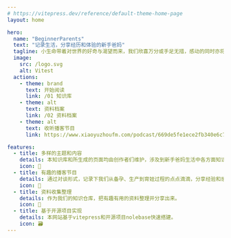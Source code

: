 ```yaml
---
# https://vitepress.dev/reference/default-theme-home-page
layout: home

hero:
  name: "BeginnerParents"
  text: "记录生活，分享经历和体验的新手爸妈"
  tagline: 小生命带着对世界的好奇与渴望而来，我们欣喜万分或手足无措，感动的同时亦将借着宝宝的眼睛重新认识并爱上这个世界
  image:
    src: /logo.svg
    alt: Vitest
  actions:
    - theme: brand
      text: 开始阅读
      link: /01 知识库
    - theme: alt
      text: 资料档案
      link: /02 资料档案
    - theme: alt
      text: 收听播客节目
      link: https://www.xiaoyuzhoufm.com/podcast/669de5fe1ece2fb340e6c76f?s=eyJ1IjogIjYxMjA0ZWY1ZTBmNWU3MjNiYmVjN2NiMyJ9

features:
  - title: 多样的主题和内容
    details: 本知识库和所生成的页面均由创作者们维护，涉及到新手爸妈生活中各方面知识和内容，也不乏我们的回忆和畅想。
    icon: 🌈
  - title: 有趣的播客节目
    details: 通过对谈形式，记录下我们从备孕、生产到育娃过程的点点滴滴，分享经验和感悟。
    icon: 📃
  - title: 资料收集整理
    details: 作为我们的知识仓库，把有趣有用的资料整理并分享出来。
    icon: 🚀
  - title: 基于开源项目实现
    details: 本网站基于vitepress和开源项目nolebase快速搭建。
    icon: 🗃
---
```


